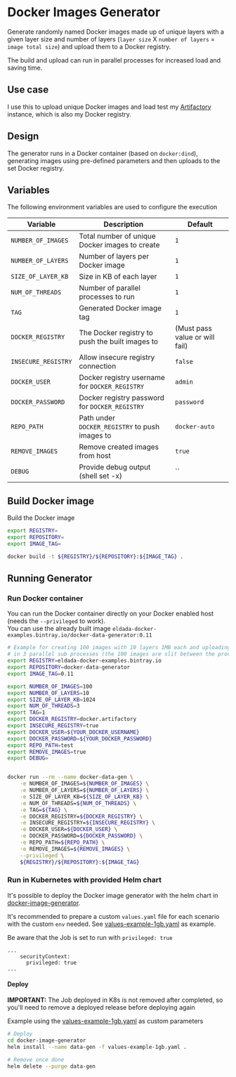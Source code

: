 # Docker Images Generator
Generate randomly named Docker images made up of unique layers with a given layer size and number of layers (`layer size` X `number of layers` = `image total size`) and upload them to a Docker registry.

The build and upload can run in parallel processes for increased load and saving time.

## Use case
I use this to upload unique Docker images and load test my [Artifactory](https://jfrog.com/artifactory/) instance, which is also my Docker registry.

## Design
The generator runs in a Docker container (based on `docker:dind`), generating images using pre-defined parameters and then uploads to the set Docker registry.

## Variables
The following environment variables are used to configure the execution

|         Variable        |           Description                             |   Default                       |
|-------------------------|---------------------------------------------------|---------------------------------|
| `NUMBER_OF_IMAGES`      | Total number of unique Docker images to create    | `1`                             |
| `NUMBER_OF_LAYERS`      | Number of layers per Docker image                 | `1`                             |
| `SIZE_OF_LAYER_KB`      | Size in KB of each layer                          | `1`                             |
| `NUM_OF_THREADS`        | Number of parallel processes to run               | `1`                             |
| `TAG`                   | Generated Docker image tag                        | `1`                             |
| `DOCKER_REGISTRY`       | The Docker registry to push the built images to   | (Must pass value or will fail)  |
| `INSECURE_REGISTRY`     | Allow insecure registry connection                | `false`                         |
| `DOCKER_USER`           | Docker registry username for `DOCKER_REGISTRY`    | `admin`                         |
| `DOCKER_PASSWORD`       | Docker registry password for `DOCKER_REGISTRY`    | `password`                      |
| `REPO_PATH`             | Path under `DOCKER_REGISTRY` to push images to    | `docker-auto`                   |
| `REMOVE_IMAGES`         | Remove created images from host                   | `true`                          |
| `DEBUG`                 | Provide debug output (shell set -x)               | ``                              |

## Build Docker image
Build the Docker image
```bash
export REGISTRY=
export REPOSITORY=
export IMAGE_TAG=

docker build -t ${REGISTRY}/${REPOSITORY}:${IMAGE_TAG} .
```

## Running Generator 

### Run Docker container
You can run the Docker container directly on your Docker enabled host (needs the `--privileged` to work).<br>
You can use the already built image `eldada-docker-examples.bintray.io/docker-data-generator:0.11`
```bash
# Example for creating 100 images with 10 layers 1MB each and uploading to docker.artifactory/test
# in 3 parallel sub processes (the 100 images are slit between the processes).
export REGISTRY=eldada-docker-examples.bintray.io
export REPOSITORY=docker-data-generator
export IMAGE_TAG=0.11

export NUMBER_OF_IMAGES=100
export NUMBER_OF_LAYERS=10
export SIZE_OF_LAYER_KB=1024
export NUM_OF_THREADS=3
export TAG=1
export DOCKER_REGISTRY=docker.artifactory
export INSECURE_REGISTRY=true
export DOCKER_USER=${YOUR_DOCKER_USERNAME}
export DOCKER_PASSWORD=${YOUR_DOCKER_PASSWORD}
export REPO_PATH=test
export REMOVE_IMAGES=true
export DEBUG=


docker run --rm --name docker-data-gen \
    -e NUMBER_OF_IMAGES=${NUMBER_OF_IMAGES} \
    -e NUMBER_OF_LAYERS=${NUMBER_OF_LAYERS} \
    -e SIZE_OF_LAYER_KB=${SIZE_OF_LAYER_KB} \
    -e NUM_OF_THREADS=${NUM_OF_THREADS} \
    -e TAG=${TAG} \
    -e DOCKER_REGISTRY=${DOCKER_REGISTRY} \
    -e INSECURE_REGISTRY=${INSECURE_REGISTRY} \
    -e DOCKER_USER=${DOCKER_USER} \
    -e DOCKER_PASSWORD=${DOCKER_PASSWORD} \
    -e REPO_PATH=${REPO_PATH} \
    -e REMOVE_IMAGES=${REMOVE_IMAGES} \
    --privileged \
    ${REGISTRY}/${REPOSITORY}:${IMAGE_TAG}
```

### Run in Kubernetes with provided Helm chart
It's possible to deploy the Docker image generator with the helm chart in [docker-image-generator](docker-image-generator).

It's recommended to prepare a custom `values.yaml` file for each scenario with the custom `env` needed. See [values-example-1gb.yaml](docker-image-generator/values-example-1gb.yaml) as example.

Be aware that the Job is set to run with `privileged: true`
```
...
    securityContext:
      privileged: true
...
```

#### Deploy
**IMPORTANT:** The Job deployed in K8s is not removed after completed, so you'll need to remove a deployed release before deploying again

Example using the [values-example-1gb.yaml](docker-image-generator/values-example-1gb.yaml) as custom parameters
```bash
# Deploy
cd docker-image-generator
helm install --name data-gen -f values-example-1gb.yaml .

# Remove once done
helm delete --purge data-gen

```


